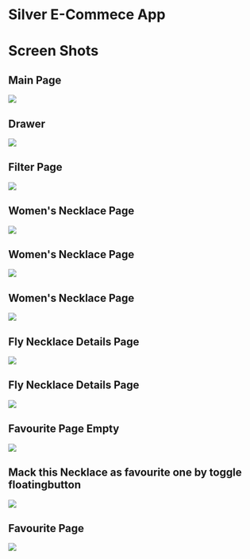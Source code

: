 # Silver E-Commece App


# Screen Shots

## Main Page
<img src='assets/ss/1.jpg'>

## Drawer 
<img src='assets/ss/2.jpg'>

## Filter Page
<img src='assets/ss/3.jpg'>

## Women's Necklace Page
<img src='assets/ss/4.jpg'>

## Women's Necklace Page
<img src='assets/ss/5.jpg'>

## Women's Necklace Page
<img src='assets/ss/6.jpg'>

## Fly Necklace Details Page
<img src='assets/ss/7.jpg'>

## Fly Necklace Details Page
<img src='assets/ss/8.jpg'>

## Favourite Page Empty
<img src='assets/ss/9.jpg'>

## Mack this Necklace as favourite one by toggle floatingbutton
<img src='assets/ss/10.jpg'>

## Favourite Page
<img src='assets/ss/11.jpg'>
